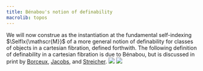```yaml
---
title: Bénabou's notion of definability
macrolib: topos
---
```


We will now construe [](frct-002Q) as the instantiation at the fundamental
self-indexing $\SelfIx{\mathscr{M}}$ of a more general notion of
definability for classes of objects in a cartesian fibration, defined
forthwith. The following definition of definability in a cartesian fibration is due to Bénabou, but is discussed in print by [Borceux](borceux-hca-2), [Jacobs](jacobs-1999), and [Streicher](streicher:2018).
![](frct-002W)
![](frct-002O)
